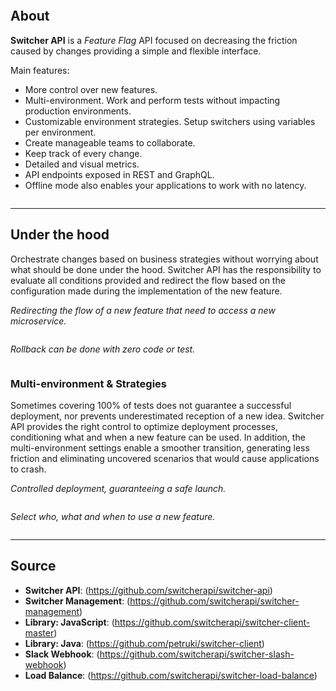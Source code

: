 <img src="https://raw.githubusercontent.com/switcherapi/switcherapi-assets/master/logo/switcherapi_management_grey.png" class="image-style center width-70" alt=""/><p>

## About  
**Switcher API** is a *Feature Flag* API focused on decreasing the friction caused by changes providing a simple and flexible interface.

Main features:
- More control over new features.
- Multi-environment. Work and perform tests without impacting production environments.
- Customizable environment strategies. Setup switchers using variables per environment.
- Create manageable teams to collaborate.
- Keep track of every change.
- Detailed and visual metrics.
- API endpoints exposed in REST and GraphQL.
- Offline mode also enables your applications to work with no latency.

<img src="https://raw.githubusercontent.com/switcherapi/switcherapi-assets/master/docs/SwitcherAPI_connectivity.jpg" class="image-style center" alt=""/>

* * *
 
## Under the hood
Orchestrate changes based on business strategies without worrying about what should be done under the hood. Switcher API has the responsibility to evaluate all conditions provided and redirect the flow based on the configuration made during the implementation of the new feature.

<span class="image-style center">*Redirecting the flow of a new feature that need to access a new microservice.*</span>

<img src="https://raw.githubusercontent.com/switcherapi/switcherapi-assets/master/docs/SwitcherAPI_management-TOGGLE_ON.jpg" class="image-style center" alt=""/><p>

<span class="image-style center">*Rollback can be done with zero code or test.*</span>

<img src="https://raw.githubusercontent.com/switcherapi/switcherapi-assets/master/docs/SwitcherAPI_management-TOGGLE_OFF.jpg" class="image-style center" alt=""/><p>

### Multi-environment & Strategies
Sometimes covering 100% of tests does not guarantee a successful deployment, nor prevents underestimated reception of a new idea. Switcher API provides the right control to optimize deployment processes, conditioning what and when a new feature can be used. In addition, the multi-environment settings enable a smoother transition, generating less friction and eliminating uncovered scenarios that would cause applications to crash.

<span class="image-style center">*Controlled deployment, guaranteeing a safe launch.*</span>

<img src="https://raw.githubusercontent.com/switcherapi/switcherapi-assets/master/docs/SwitcherAPI_management-ENVIRONMENT.jpg" class="image-style center" alt=""/><p>

<span class="image-style center">*Select who, what and when to use a new feature.*</span>

<img src="https://raw.githubusercontent.com/switcherapi/switcherapi-assets/master/docs/SwitcherAPI_management-STRATEGY.jpg" class="image-style center" alt=""/><p>

* * *

## Source
- **Switcher API**: (https://github.com/switcherapi/switcher-api)
- **Switcher Management**: (https://github.com/switcherapi/switcher-management)
- **Library: JavaScript**: (https://github.com/switcherapi/switcher-client-master)
- **Library: Java**: (https://github.com/petruki/switcher-client)
- **Slack Webhook**: (https://github.com/switcherapi/switcher-slash-webhook)
- **Load Balance**: (https://github.com/switcherapi/switcher-load-balance)